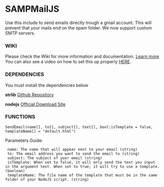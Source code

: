# SAMPMailJS

Use this include to send emails directly trough a gmail account. This will prevent that your mails end on the spam folder. We now support custom SMTP servers.

### WIKI

Please check the Wiki for more information and documentation. [Learn more](https://github.com/bruxo00/SAMPMailJS/wiki)
You can also see a video on how to set this up properly [HERE](https://www.youtube.com/watch?v=n5V3E5x8FxY).

### DEPENDENCIES

You must install the dependencies below 

**strlib**
[Github Repository](https://github.com/oscar-broman/strlib)

**nodejs**
[Official Download Site](https://nodejs.org/en/)


### FUNCTIONS

```
SendEmail(name[], to[], subject[], text[], bool:isTemplate = false, templateName[] = "default.html")
```
Parameters Guide:

     name: The name that will appear next to your email (string)
     to: The email address you want to send the email to (string)
     subject: The subject of your email (string)
     isTemplate: When set to false, it will only send the text you input in the argument text. When set to true, it will try to use a template. (boolean)
     templateName: The file name of the template that must be in the same folder of your NodeJS script. (string)
